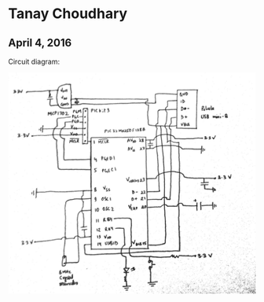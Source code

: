 Tanay Choudhary
==============
April 4, 2016
----------------

Circuit diagram:

![paper](https://github.com/tanay-bits/tanayChoudhary_ME433_2016/blob/master/HW1/paper_circuit.jpg)